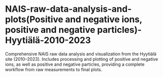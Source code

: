 # NAIS-raw-data-analysis-and-plots(Positive and negative ions, positive and negative particles)-Hyytiälä-2010-2023
Comprehensive NAIS raw data analysis and visualization from the Hyytiälä site (2010–2023). Includes processing and plotting of positive and negative ions, as well as positive and negative particles, providing a complete workflow from raw measurements to final plots.
